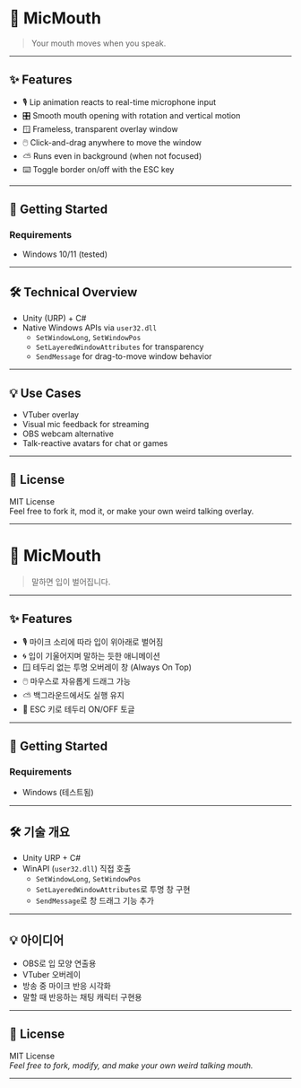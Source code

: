 # 🎤 MicMouth

> Your mouth moves when you speak.  

---

## ✨ Features

- 🎙️ Lip animation reacts to real-time microphone input
- 🎛️ Smooth mouth opening with rotation and vertical motion
- 🪟 Frameless, transparent overlay window
- 🖱️ Click-and-drag anywhere to move the window
- ⛅ Runs even in background (when not focused)
- ⌨️ Toggle border on/off with the ESC key

---

## 🚀 Getting Started

### Requirements
- Windows 10/11 (tested)
---

## 🛠 Technical Overview

- Unity (URP) + C#
- Native Windows APIs via `user32.dll`
  - `SetWindowLong`, `SetWindowPos`
  - `SetLayeredWindowAttributes` for transparency
  - `SendMessage` for drag-to-move window behavior

---

## 💡 Use Cases

- VTuber overlay
- Visual mic feedback for streaming
- OBS webcam alternative
- Talk-reactive avatars for chat or games

---

## 📄 License

MIT License  
Feel free to fork it, mod it, or make your own weird talking overlay.

-------------------------------------------------------

# 🎤 MicMouth

> 말하면 입이 벌어집니다. 

---

## ✨ Features

- 🎙️ 마이크 소리에 따라 입이 위아래로 벌어짐
- 🌀 입이 기울어지며 말하는 듯한 애니메이션
- 🪟 테두리 없는 투명 오버레이 창 (Always On Top)
- 🖱️ 마우스로 자유롭게 드래그 가능
- ⛅ 백그라운드에서도 실행 유지
- 🧪 ESC 키로 테두리 ON/OFF 토글

---

## 🚀 Getting Started

### Requirements
- Windows (테스트됨)
---

## 🛠 기술 개요

- Unity URP + C#
- WinAPI (`user32.dll`) 직접 호출
  - `SetWindowLong`, `SetWindowPos`
  - `SetLayeredWindowAttributes`로 투명 창 구현
  - `SendMessage`로 창 드래그 기능 추가

---

## 💡 아이디어

- OBS로 입 모양 연출용
- VTuber 오버레이
- 방송 중 마이크 반응 시각화
- 말할 때 반응하는 채팅 캐릭터 구현용

---

## 📄 License

MIT License  
*Feel free to fork, modify, and make your own weird talking mouth.*

---
